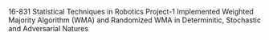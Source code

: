 16-831 Statistical Techniques in Robotics Project-1
Implemented Weighted Majority Algorithm (WMA) and Randomized WMA in Determinitic, Stochastic and Adversarial Natures
